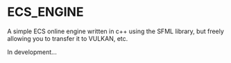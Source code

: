 # ECS_ENGINE
A simple ECS online engine written in c++ using the SFML library, but freely allowing you to transfer it to VULKAN, etc.

In development...
